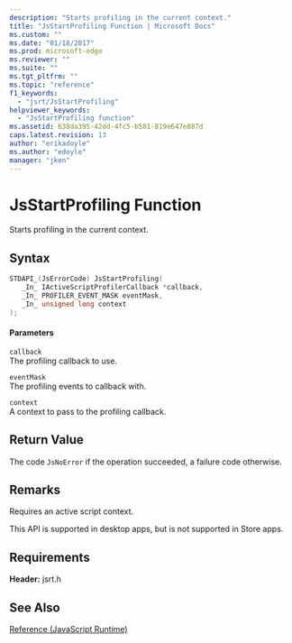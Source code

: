 ```yaml
---
description: "Starts profiling in the current context."
title: "JsStartProfiling Function | Microsoft Docs"
ms.custom: ""
ms.date: "01/18/2017"
ms.prod: microsoft-edge
ms.reviewer: ""
ms.suite: ""
ms.tgt_pltfrm: ""
ms.topic: "reference"
f1_keywords: 
  - "jsrt/JsStartProfiling"
helpviewer_keywords: 
  - "JsStartProfiling function"
ms.assetid: 638da395-42dd-4fc5-b581-819e647e887d
caps.latest.revision: 13
author: "erikadoyle"
ms.author: "edoyle"
manager: "jken"
---
```

# JsStartProfiling Function
Starts profiling in the current context.  
  
## Syntax  
  
```cpp  
STDAPI_(JsErrorCode) JsStartProfiling(  
   _In_ IActiveScriptProfilerCallback *callback,  
   _In_ PROFILER_EVENT_MASK eventMask,  
   _In_ unsigned long context  
);  
```  
  
#### Parameters  
 `callback`  
 The profiling callback to use.  
  
 `eventMask`  
 The profiling events to callback with.  
  
 `context`  
 A context to pass to the profiling callback.  
  
## Return Value  
 The code `JsNoError` if the operation succeeded, a failure code otherwise.  
  
## Remarks  
 Requires an active script context.  
  
 This API is supported in desktop apps, but is not supported in Store apps.  
  
## Requirements  
 **Header:** jsrt.h  
  
## See Also  
 [Reference (JavaScript Runtime)](../chakra-hosting/reference-javascript-runtime.md)